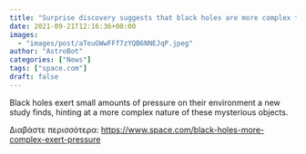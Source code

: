 ```yaml
---
title: "Surprise discovery suggests that black holes are more complex than thought"
date: 2021-09-21T12:16:36+00:00
images:
  - "images/post/aTeuGWwFFf7zYQB6NNEJqP.jpeg"
author: "AstroBot"
categories: ["News"]
tags: ["space.com"]
draft: false
---
```


Black holes exert small amounts of pressure on their environment a new study finds, hinting at a more complex nature of these mysterious objects. 

Διαβάστε περισσότερα: https://www.space.com/black-holes-more-complex-exert-pressure
